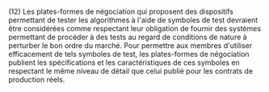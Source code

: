 (12) Les plates-formes de négociation qui proposent des dispositifs permettant de tester les algorithmes à l'aide de symboles de test devraient être considérées comme respectant leur obligation de fournir des systèmes permettant de procéder à des tests au regard de conditions de nature à perturber le bon ordre du marché. Pour permettre aux membres d'utiliser efficacement de tels symboles de test, les plates-formes de négociation publient les spécifications et les caractéristiques de ces symboles en respectant le même niveau de détail que celui publié pour les contrats de production réels.